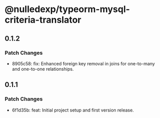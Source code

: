 # @nulledexp/typeorm-mysql-criteria-translator

## 0.1.2

### Patch Changes

- 8905c58: fix: Enhanced foreign key removal in joins for one-to-many and one-to-one relationships.

## 0.1.1

### Patch Changes

- 6f1d35b: feat: Initial project setup and first version release.
